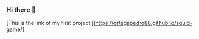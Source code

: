 ### Hi there 👋

[This is the link of my first project ][https://ortegapedro88.github.io/squid-game/]
